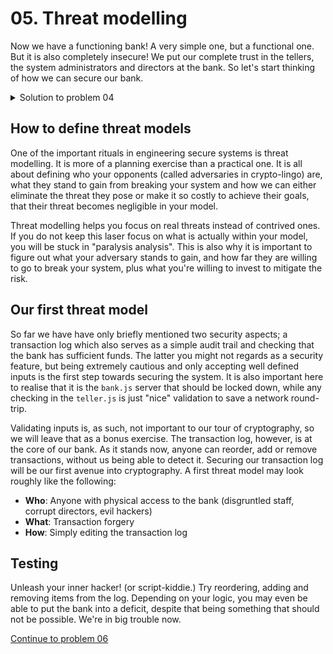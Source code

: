 # 05. Threat modelling

Now we have a functioning bank! A very simple one, but a functional one. But it is also completely insecure! We put our complete trust in the tellers, the
system administrators and directors at the bank. So let's start thinking of how
we can secure our bank.

<details>
  <summary>Solution to problem 04</summary>

```js
// bank.js
var jsonStream = require('duplex-json-stream')
var net = require('net')
var fs = require('fs')
var log = require('./log.json')

function sum() {
    return log.reduce(
        function (accu, x) {
            switch (x.cmd) {
                case 'deposit':
                    return accu + x.amount
                case 'withdraw':
                    return accu - x.amount
                default:
                    return accu
            }
        }
        , 0)
}

function save() {
    let data = JSON.stringify(log, null, 2);
    fs.writeFileSync('log.json', data);
}


var server = net.createServer(function (socket) {
    socket = jsonStream(socket)
    socket.on('data', function (msg) {
        console.log('Bank received:', msg)
        let amount = Math.abs(parseInt(msg.amount))
        switch (msg.cmd){
            case 'balance':
                socket.write({ cmd: 'balance', balance: sum() })
                break
            case 'deposit':
                log.push({cmd: 'deposit', amount: amount})
                save()
                socket.write({ cmd: 'balance', balance: sum() })
                break
            case 'withdraw':
                if(amount<=sum()){
                    log.push({cmd: 'withdraw', amount: amount})
                    save()
                    socket.write({ cmd: 'balance', balance: sum() })
                } else {
                    socket.write("insufficient funds")
                }
                break
            default:
                break
        }
        
    })
})

server.listen(3876)

console.log("started bank")


```

```js
// teller.js
var jsonStream = require('duplex-json-stream')
var net = require('net')

var client = jsonStream(net.connect(3876))

client.on('data', function (msg) {
  console.log('Teller received:', msg)
})

const args = process.argv.slice(2)
const command = args[0]
const amount = Math.abs(parseInt(args[1]))

switch (command){
    case 'balance':
        client.end({cmd: 'balance'})
        break
    case 'deposit':
        client.end({cmd: 'deposit', amount: amount})
        break
    case 'withdraw':
        client.end({cmd: 'withdraw', amount: amount})
        break
    default:
        break
}

console.log("started teller")


```

</details>

## How to define threat models

One of the important rituals in engineering secure systems is threat modelling.
It is more of a planning exercise than a practical one. It is all about
defining who your opponents (called adversaries in crypto-lingo) are, what they
stand to gain from breaking your system and how we can either eliminate the
threat they pose or make it so costly to achieve their goals, that their
threat becomes negligible in your model.

Threat modelling helps you focus on real threats instead of contrived ones. If
you do not keep this laser focus on what is actually within your model, you will
be stuck in "paralysis analysis". This is also why it is important to figure out
what your adversary stands to gain, and how far they are willing to go to break
your system, plus what you're willing to invest to mitigate the risk.


## Our first threat model

So far we have have only briefly mentioned two security aspects; a transaction
log which also serves as a simple audit trail and checking that the bank has
sufficient funds. The latter you might not regards as a security feature, but
being extremely cautious and only accepting well defined inputs is the first
step towards securing the system. It is also important here to realise that it
is the `bank.js` server that should be locked down, while any checking in the
`teller.js` is just "nice" validation to save a network round-trip.

Validating inputs is, as such, not important to our tour of cryptography, so we
will leave that as a bonus exercise. The transaction log, however, is at the core
of our bank. As it stands now, anyone can reorder, add or remove
transactions, without us being able to detect it. Securing our transaction log
will be our first avenue into cryptography. A first threat model may look
roughly like the following:

* **Who**: Anyone with physical access to the bank (disgruntled staff, corrupt directors, evil hackers)
* **What**: Transaction forgery
* **How**: Simply editing the transaction log

## Testing

Unleash your inner hacker! (or script-kiddie.) Try reordering, adding and
removing items from the log. Depending on your logic, you may even be able to
put the bank into a deficit, despite that being something that should not be
possible. We're in big trouble now.

[Continue to problem 06](06.md)
